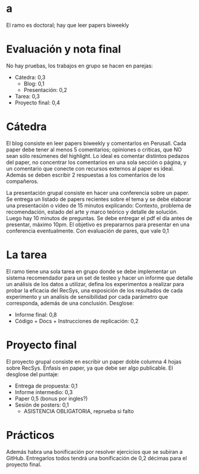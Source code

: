 # a
El ramo es doctoral; hay que leer papers biweekly

# Evaluación y nota final
No hay pruebas, los trabajos en grupo se hacen en parejas:
- Cátedra: 0,3
	- Blog: 0,1
	- Presentación: 0,2
- Tarea: 0,3
- Proyecto final: 0,4
# Cátedra
El blog consiste en leer papers biweekly y comentarlos en Perusall. Cada paper debe tener al menos 5 comentarios; opiniones o criticas, que NO sean sólo resúmenes del highlight. Lo ideal es comentar distintos pedazos del paper, no concentrar los comentarios en una sola sección o página, y un comentario que conecte con recursos externos al paper es ideal. Además se deben escribir 2 respuestas a los comentarios de los compañeros.

La presentación grupal consiste en hacer una conferencia sobre un paper. Se entrega un listado de papers recientes sobre el tema y se debe elaborar una presentación o vídeo de 15 minutos explicando: Contexto, problema de recomendación, estado del arte y marco teórico y detalle de solución. Luego hay 10 minutos de preguntas. Se debe entregar el pdf el día antes de presentar, máximo 10pm. El objetivo es prepararnos para presentar en una conferencia eventualmente. Con evaluación de pares, que vale 0,1

# La tarea
El ramo tiene una sola tarea en grupo donde se debe implementar un sistema recomendador para un set de testeo y hacer un informe que detalle un análisis de los datos a utilizar, defina los experimentos a realizar para probar la eficacia del RecSys, una exposición de los resultados de cada experimento y un analisis de sensibilidad por cada parámetro que corresponda, además de una conclusión. Desglose:
- Informe final: 0,8
- Código + Docs + Instrucciones de replicación: 0,2

# Proyecto final
El proyecto grupal consiste en escribir un paper doble columna 4 hojas sobre RecSys. Énfasis en paper, ya que debe ser algo publicable. El desglose del puntaje:
- Entrega de propuesta: 0,1
- Informe intermedio: 0,3
- Paper 0,5 (bonus por ingles?)
- Sesión de posters: 0,1
	- ASISTENCIA OBLIGATORIA, reprueba si falto

# Prácticos
Además habra una bonificación por resolver ejercicios que se subiran a GitHub. Entregarlos todos tendrá una bonificación de 0,2 décimas para el proyecto final.